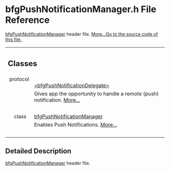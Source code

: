 # bfgPushNotificationManager.h File Reference

<div class="contents"><a class="el" href="interfacebfg_push_notification_manager.html" title="Enables Push Notifications.">bfgPushNotificationManager</a> header file.   <a href="#details">More...</a><a href="bfg_push_notification_manager_8h_source.html">Go to the source code of this file.</a><table class="memberdecls"><tr class="heading"><td colspan="2"><h2 class="groupheader"><a id="nested-classes" name="nested-classes"></a> Classes</h2></td></tr><tr class="memitem:"><td class="memItemLeft" align="right" valign="top">protocol &#160;</td><td class="memItemRight" valign="bottom"><a class="el" href="protocolbfg_push_notification_delegate-p.html">&lt;bfgPushNotificationDelegate&gt;</a></td></tr><tr class="memdesc:"><td class="mdescLeft">&#160;</td><td class="mdescRight">Gives app the opportunity to handle a remote (push) notification.  <a href="protocolbfg_push_notification_delegate-p.html#details">More...</a><br /></td></tr><tr class="separator:"><td class="memSeparator" colspan="2">&#160;</td></tr><tr class="memitem:"><td class="memItemLeft" align="right" valign="top">class &#160;</td><td class="memItemRight" valign="bottom"><a class="el" href="interfacebfg_push_notification_manager.html">bfgPushNotificationManager</a></td></tr><tr class="memdesc:"><td class="mdescLeft">&#160;</td><td class="mdescRight">Enables Push Notifications.  <a href="interfacebfg_push_notification_manager.html#details">More...</a><br /></td></tr><tr class="separator:"><td class="memSeparator" colspan="2">&#160;</td></tr></table><a name="details" id="details"></a><h2 class="groupheader">Detailed Description</h2><div class="textblock"><a class="el" href="interfacebfg_push_notification_manager.html" title="Enables Push Notifications.">bfgPushNotificationManager</a> header file. </div></div> 
